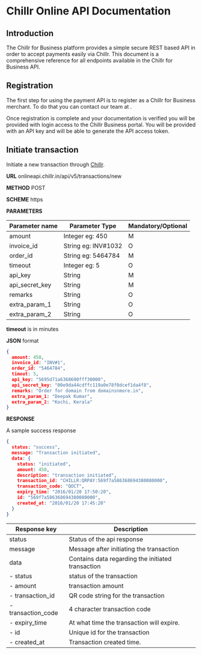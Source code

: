 # Chillr Online API Documentation

## Introduction
The Chillr for Business platform provides a simple secure REST based API in order to accept payments easily via Chillr. This document is a comprehensive reference for all endpoints available in the Chillr for Business API.

## Registration

The first step for using the payment API is to register as a Chillr for Business merchant. To do that you can contact our team at <email-id>.

Once registration is complete and your documentation is verified you will be provided with login access to the Chillr Business portal. You will be provided with an API key and will be able to generate the API access token.


## Initiate transaction

Initiate a new transaction through [Chillr](https://chillr.com).

**URL** onlineapi.chillr.in/api/v5/transactions/new

**METHOD** POST

**SCHEME** https

**PARAMETERS**

| Parameter name | Parameter Type | Mandatory/Optional |
| -- | -- | -- |
| amount | Integer eg: 450 | M |
| invoice_id | String eg: INV#1032 | O |
| order_id | String eg: 5464784 | M |
| timeout | Integer eg: 5 | O |
| api_key | String | M |
| api_secret_key | String | M |
| remarks | String | O |
| extra_param_1 | String | O |
| extra_param_2 | String | O |


**timeout** is in minutes

**JSON** format

```json
{
  amount: 450,
  invoice_id: "INV#1",
  order_id: "5464784",
  timout: 5,
  api_key: "5695d71a6368690fff30000",
  api_secret_key: "00e9da44cdffc119a0e78f0dcef1da4f8",
  remarks: "Order for domain from domainsnmore.in",
  extra_param_1: "Deepak Kumar",
  extra_param_2: "Kochi, Kerala"
}
```

**RESPONSE**

A sample success response

```json
{
  status: "success",
  message: "Transaction initiated",
  data: {
    status: "initiated",
    amount: 450,
    description: "transaction initiated",
    transaction_id: "CHILLR:QRPAY:569f7a586368694380080000",
    transaction_code: "QOCT",
    expiry_time: "2016/01/20 17:50:20",
    id: "569f7a586368694380080000",
    created_at: "2016/01/20 17:45:20"
  }
}
```

| Response key | Description |
| -- | -- |
| status | Status of the api response |
| message | Message after initiating the transaction |
| data | Contains data regarding the initiated transaction |
| - status | status of the transaction |
| - amount | transaction amount |
| - transaction_id | QR code string for the transaction |
| - transaction_code | 4 character transaction code |
| - expiry_time | At what time the transaction will expire. |
| - id | Unique id for the transaction |
| - created_at | Transaction created time. |

